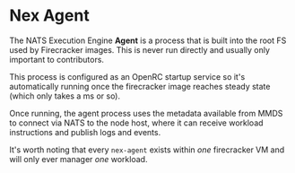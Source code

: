 # Nex Agent

The NATS Execution Engine **Agent** is a process that is built into the root FS used by Firecracker images. This is never run directly and
usually only important to contributors.

This process is configured as an OpenRC startup service so it's automatically running once the firecracker image reaches steady state (which only takes a ms or so).

Once running, the agent process uses the metadata available from MMDS to connect via NATS to the node host, where it can receive workload instructions and publish logs and events.

It's worth noting that every `nex-agent` exists within _one_ firecracker VM and will only ever manager _one_ workload.
